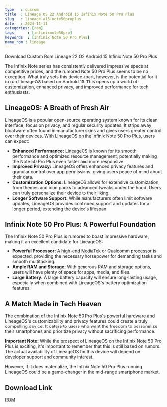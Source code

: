 ```yaml
---
type   : cusrom
title  : Lineage OS 22 Android 15 Infinix Note 50 Pro Plus
slug   : lineage-a15-note50proplus
date   : 2024-11-11
categories: [rom]
tags      : [infinixnote50pro]
keywords  : [Infinix Note 50 Pro Plus]
name_rom : lineage
---
```


Download Custom Rom Lineage 22 OS Android 15 Infinix Note 50 Pro Plus

The Infinix Note series has consistently delivered impressive specs at competitive prices, and the rumored Note 50 Pro Plus seems to be no exception. What truly sets this device apart, however, is the potential for it to run LineageOS based on Android 15. This opens up a world of customization, enhanced privacy, and improved performance for tech enthusiasts.

## LineageOS: A Breath of Fresh Air

LineageOS is a popular open-source operating system known for its clean interface,  focus on privacy, and regular security updates.  It strips away bloatware often found in manufacturer skins and gives users greater control over their devices. With LineageOS on the Infinix Note 50 Pro Plus, users can expect:

* **Enhanced Performance:**  LineageOS is known for its smooth performance and optimized resource management, potentially making the Note 50 Pro Plus even faster and more responsive.
* **Improved Privacy:** LineageOS offers enhanced privacy features and granular control over app permissions, giving users peace of mind about their data.
* **Customization Options:** LineageOS allows for extensive customization, from themes and icon packs to advanced tweaks under the hood. Users can truly personalize their device to their liking.
* **Longer Software Support:**  While manufacturers often limit software updates, LineageOS provides continued support and updates for a longer period, extending the device's lifespan.

## Infinix Note 50 Pro Plus: A Powerful Foundation

The Infinix Note 50 Pro Plus is rumored to boast impressive hardware, making it an excellent candidate for LineageOS:

* **Powerful Processor:** A high-end MediaTek or Qualcomm processor is expected, providing the necessary horsepower for demanding tasks and smooth multitasking.
* **Ample RAM and Storage:**  With generous RAM and storage options, users will have plenty of space for apps, media, and files.
* **Large Battery:** A large battery capacity will ensure long-lasting usage, especially when combined with LineageOS's battery optimization features.

## A Match Made in Tech Heaven

The combination of the Infinix Note 50 Pro Plus's powerful hardware and LineageOS's customizability and privacy features could create a truly compelling device.  It caters to users who want the freedom to personalize their smartphones and prioritize privacy without sacrificing performance.

**Important Note:**  While the prospect of LineageOS on the Infinix Note 50 Pro Plus is exciting, it's important to remember that this is still based on rumors. The actual availability of LineageOS for this device will depend on developer support and community interest.

However, if it does materialize, the Infinix Note 50 Pro Plus running LineageOS could be a game-changer in the mid-range smartphone market.


## Download Link
[ROM](/)


